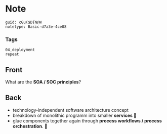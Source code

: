 # Note
```
guid: cGu($D{N@W
notetype: Basic-d7a3e-4ce08
```

### Tags
```
04_deployment
repeat
```

## Front
What are the <b>SOA / SOC principles</b>?

## Back
<ul>
  <li>technology-independent software architecture concept
  <li>breakdown of monolithic programm into smaller <b>services
  🏬</b>
  <li>glue components together again through <b>process workflows /
  process orchestration</b>. 🎼
</ul>
